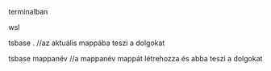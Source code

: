 terminalban

wsl

tsbase . //az aktuális mappába teszi a dolgokat

tsbase mappanév //a mappanév mappát létrehozza és abba teszi a dolgokat
